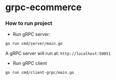 # grpc-ecommerce

### How to run project

- Run gRPC server:

```bash
go run cmd/server/main.go
```

A gRPC server will run at: `http://localhost:50051` 

- Run gRPC client

```bash
go run cmd/client-grpc/main.go
```
